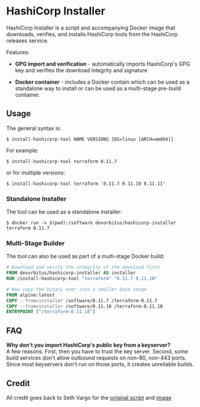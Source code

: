 # HashiCorp Installer

HashiCorp Installer is a script and accompanying Docker image that downloads,
verifies, and installs HashiCorp tools from the HashiCorp releases service.

Features:

- **GPG import and verification** - automatically imports HashiCorp's GPG key
  and verifies the download integrity and signature

- **Docker container** - includes a Docker contain which can be used as a
  standalone way to install or can be used as a multi-stage pre-build container.

## Usage

The general syntax is:

```text
$ install-hashicorp-tool NAME VERSIONS [OS=linux [ARCH=amd64]]
```

For example:

```text
$ install-hashicorp-tool terraform 0.11.7
```
or for multiple versions:
```text
$ install-hashicorp-tool terraform '0.11.7 0.11.10 0.11.11'
```

### Standalone Installer

The tool can be used as a standalone installer:

```text
$ docker run -v $(pwd):/software devorbitus/hashicorp-installer terraform 0.11.7
```

### Multi-Stage Builder

The tool can also be used as part of a multi-stage Docker build:

```dockerfile
# Download and verify the integrity of the download first
FROM devorbitus/hashicorp-installer AS installer
RUN /install-hashicorp-tool "terraform" "0.11.7 0.11.10"

# Now copy the binary over into a smaller base image
FROM alpine:latest
COPY --from=installer /software/0.11.7 /terraform-0.11.7
COPY --from=installer /software/0.11.10 /terraform-0.11.10
ENTRYPOINT ["/terraform-0.11.10"]
```

## FAQ

**Why don't you import HashiCorp's public key from a keyserver?**<br>
A few reasons. First, then you have to trust the key server. Second, some build
services don't allow outbound requests on non-80, non-443 ports. Since most
keyservers don't run on those ports, it creates unreliable builds.

## Credit

All credit goes back to Seth Vargo for the [original script](https://github.com/sethvargo/hashicorp-installer) and [image](https://hub.docker.com/r/sethvargo/hashicorp-installer)
